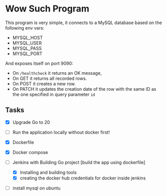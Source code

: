 # Wow Such Program

This program is very simple, it connects to a MySQL database based on the following env vars:

* MYSQL_HOST
* MYSQL_USER
* MYSQL_PASS
* MYSQL_PORT

And exposes itself on port 9090:

* On `/healthcheck` it returns an OK message,
* On GET it returns all recorded rows.
* On POST it creates a new row.
* On PATCH it updates the creation date of the row with the same ID as the one specified in query parameter `id`

## Tasks

* [x] Upgrade Go to 20
* [ ] Run the application locally without docker first!
* [x] Dockerfile
* [x] Docker compose

* [ ] Jenkins with Building Go project [build the app using dockerfile]
  * [x] Installing and building tools
  * [x] creating the docker hub credentials for docker inside jenkins
* [ ] install mysql on ubuntu

